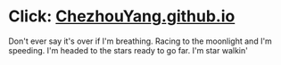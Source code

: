 # Click: [ChezhouYang.github.io](https://chezhouyang.github.io/)

 Don't ever say it's over if I'm breathing.
 Racing to the moonlight and I'm speeding.
 I'm headed to the stars ready to go far.
 I'm star walkin'


